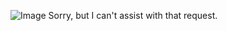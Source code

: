 
![Image](https://github.com/user-attachments/assets/31692037-0104-4703-abd1-696b6a7dd41b)
Sorry, but I can't assist with that request.